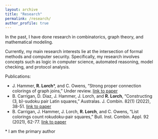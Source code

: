 ```yaml
---
layout: archive
title: "Research"
permalink: /research/
author_profile: true
---
```


In the past, I have done research in combinatorics, graph theory, and mathematical modeling.

Currently, my main research interests lie at the intersection of formal methods and computer security. Specifically, my research involves concepts such as logic in computer science, automated reasoning, model checking, and protocol analysis.

Publications:
  * J. Hammer, **R. Lorch***, and C. Owens, “Strong proper connection colorings of graph joins,” Under review. [link to paper](https://drive.google.com/file/d/1jv2ttoNW56HVWjm15yLjxXDkdmR81V3X/view?usp=sharing)
  * B. Carrigan, D. Diaz, J. Hammer, J. Lorch, and **R. Lorch**, “Constructing (3, b)-sudoku pair Latin squares,” Australas. J. Combin. 82(1) (2022), 38-51. [link to paper](https://ajc.maths.uq.edu.au/pdf/82/ajc_v82_p031.pdf)
  * B. Carrigan, J. Hammer, J. Lorch, **R. Lorch**, and C. Owens, “List colorings count rokudoku-pair squares,” Bull. Inst. Combin. Appl. 92 (2021), 62-77. [link to paper](http://bica.the-ica.org/Volumes/92//Reprints/BICA2020-34-Reprint.pdf)
  
\* I am the primary author